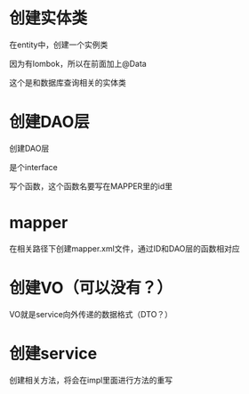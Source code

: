 # 创建实体类

在entity中，创建一个实例类

因为有lombok，所以在前面加上@Data

这个是和数据库查询相关的实体类

# 创建DAO层

创建DAO层

是个interface

写个函数，这个函数名要写在MAPPER里的id里

# mapper

在相关路径下创建mapper.xml文件，通过ID和DAO层的函数相对应

# 创建VO（可以没有？）

VO就是service向外传递的数据格式（DTO？）

# 创建service

创建相关方法，将会在impl里面进行方法的重写



